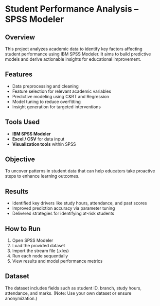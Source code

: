 # Student Performance Analysis – SPSS Modeler

## Overview  
This project analyzes academic data to identify key factors affecting student performance using IBM SPSS Modeler. It aims to build predictive models and derive actionable insights for educational improvement.

## Features  
- Data preprocessing and cleaning  
- Feature selection for relevant academic variables  
- Predictive modeling using C&RT and Regression  
- Model tuning to reduce overfitting  
- Insight generation for targeted interventions

## Tools Used  
- **IBM SPSS Modeler**  
- **Excel / CSV** for data input  
- **Visualization tools** within SPSS

## Objective  
To uncover patterns in student data that can help educators take proactive steps to enhance learning outcomes.

## Results  
- Identified key drivers like study hours, attendance, and past scores  
- Improved prediction accuracy via parameter tuning  
- Delivered strategies for identifying at-risk students

## How to Run  
1. Open SPSS Modeler  
2. Load the provided dataset  
3. Import the stream file (.xlxs)  
4. Run each node sequentially  
5. View results and model performance metrics

## Dataset  
The dataset includes fields such as student ID, branch, study hours, attendance, and marks. (Note: Use your own dataset or ensure anonymization.)


